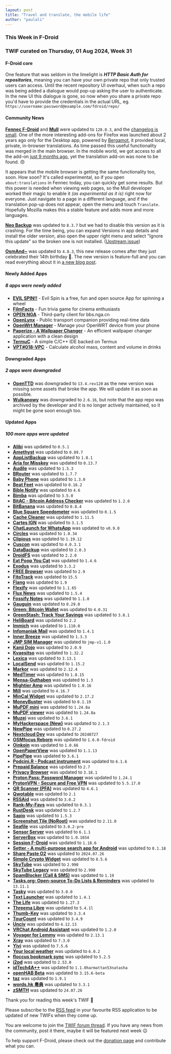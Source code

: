 ```yaml
---
layout: post
title: "Travel and translate, the mobile life"
author: "paulali"
---
```



### This Week in F-Droid
### TWIF curated on Thursday, 01 Aug 2024, Week 31


#### F-Droid core
One feature that was seldom in the limelight is _**HTTP Basic Auth for repositories**_, meaning you can have your own private repo that only trusted users can access. Until the recent repository UI overhaul, when such a repo was being added a dialogue would pop-up asking the user to authenticate. In the new UI this dialogue is gone, so now when you share a private repo you'd have to provide the credentials in the actual URL, eg. `https://username:password@example.com/fdroid/repo/`


#### Community News
**[Fennec F-Droid](https://f-droid.org/packages/org.mozilla.fennec_fdroid)** and **[Mull](https://f-droid.org/packages/us.spotco.fennec_dos)** were updated to `128.0.3`, and the [changelog is small](https://www.mozilla.org/en-US/firefox/android/128.0.3/releasenotes/). One of the more interesting add-ons for Firefox was launched about 2 years ago only for the Desktop app, powered by [Bergamot](https://browser.mt/), it provided local, private, in-browser translations. As time passed this useful functionality was merged in the main browser. In the mobile world, we got access to all the add-on [just 9 months ago](https://f-droid.org/2023/12/21/twif.html#community-news), yet the translation add-on was none to be found. 😠

It appears that the mobile browser is getting the same functionality too, soon. How soon? It's called experimental, so if you open `about:translations` in Fennec today, you can quickly get some results. But this power is needed when viewing web pages, so the Mull developer worked their magic to enable it _(as experimental as it is)_ right now for everyone. Just navigate to a page in a different language, and if the translation pop-up does not appear, open the menu and touch `Translate`. Hopefully Mozilla makes this a stable feature and adds more and more languages.

**[Neo Backup](https://f-droid.org/packages/com.machiav3lli.backup)** was updated to `8.3.7` but we had to disable this version as it is crashing. For the time being, you can expand Versions in app details and install the older version, also open the upper right menu and select "Ignore this update" so the broken one is not installed. ([Upstream issue](https://github.com/NeoApplications/Neo-Backup/issues/886))

**[OsmAnd~](https://f-droid.org/packages/net.osmand.plus)** was updated to `4.8.3`, this new release comes after they just celebrated their 14th birthday 🎉. The new version is feature-full and you can read everything about it in [a new blog post](https://osmand.net/blog/osmand-android-4-8-released/).


#### Newly Added Apps
##### 8 apps were newly added
* **[EVIL SPIN!!](https://f-droid.org/packages/evil.spin)** - Evil Spin is a free, fun and open source App for spinning a wheel
* **[FilmFacts](https://f-droid.org/packages/com.movietrivia.filmfacts)** - Fun trivia game for cinema enthusiasts
* **[OPEN NGA](https://f-droid.org/packages/dev.mlzzen.androidnga)** - Third-party client for bbs.nga.cn
* **[OpenLynx](https://f-droid.org/packages/page.codeberg.jumpingpants.opentransit)** - Public transport companion providing real-time data
* **[OpenWrt Manager](https://f-droid.org/packages/com.hg.openwrtmanager)** - Manage your OpenWRT device from your phone
* **[Paperize - A Wallpaper Changer](https://f-droid.org/packages/com.anthonyla.paperize)** - An efficient wallpaper changer application with a clean design
* **[TermuC](https://f-droid.org/packages/cn.rbc.termuc)** - A simple C/C++ IDE backed on Termux
* **[VPT#018-VPC](https://f-droid.org/packages/v4lpt.vpt.i018.vpc)** - Calculate alcohol mass, content and volume in drinks


#### Downgraded Apps
##### 2 apps were downgraded
* **[OpenTTD](https://f-droid.org/packages/org.openttd.fdroid)** was downgraded to `13.4.rev120` as the new version was missing some assets that broke the app. We will update it as soon as possible.
* **[Wulkanowy](https://f-droid.org/packages/io.github.wulkanowy)** was downgraded to `2.6.16`, but note that the app repo was archived by the developer and it is no longer actively maintained, so it might be gone soon enough too.


#### Updated Apps
##### 100 more apps were updated
* **[Alibi](https://f-droid.org/packages/app.myzel394.alibi)** was updated to `0.5.1`
* **[Amethyst](https://f-droid.org/packages/com.vitorpamplona.amethyst)** was updated to `0.89.7`
* **[AppListBackup](https://f-droid.org/packages/org.androidlabs.applistbackup)** was updated to `1.0.1`
* **[Aria for Misskey](https://f-droid.org/packages/com.poppingmoon.aria)** was updated to `0.13.7`
* **[Audile](https://f-droid.org/packages/com.mrsep.musicrecognizer)** was updated to `1.5.3`
* **[BRouter](https://f-droid.org/packages/btools.routingapp)** was updated to `1.7.7`
* **[Baby Phone](https://f-droid.org/packages/com.serwylo.babyphone)** was updated to `1.3.0`
* **[Beat Feet](https://f-droid.org/packages/com.serwylo.beatgame)** was updated to `0.16.2`
* **[Bible Notify](https://f-droid.org/packages/com.correctsyntax.biblenotify)** was updated to `4.6`
* **[Bimba](https://f-droid.org/packages/xyz.apiote.bimba.czwek)** was updated to `3.5.0`
* **[BitAC - Bitcoin Address Checker](https://f-droid.org/packages/ademar.bitac)** was updated to `1.2.0`
* **[BitBanana](https://f-droid.org/packages/app.michaelwuensch.bitbanana)** was updated to `0.8.4`
* **[Blue Square Speedometer](https://f-droid.org/packages/net.nhiroki.bluesquarespeedometer)** was updated to `0.1.5`
* **[Cache Cleaner](https://f-droid.org/packages/com.github.bmx666.appcachecleaner)** was updated to `1.11.5`
* **[Cartes IGN](https://f-droid.org/packages/fr.ign.geoportail)** was updated to `3.1.5`
* **[ChatLaunch for WhatsApp](https://f-droid.org/packages/dev.theolm.wwc)** was updated to `v0.9.0`
* **[Circles](https://f-droid.org/packages/org.futo.circles)** was updated to `1.0.34`
* **[Clipious](https://f-droid.org/packages/com.github.lamarios.clipious)** was updated to `1.19.12`
* **[Cuscon](https://f-droid.org/packages/com.froxot.cuscon.foss)** was updated to `4.0.3.1`
* **[DataBackup](https://f-droid.org/packages/com.xayah.databackup.foss)** was updated to `2.0.3`
* **[DroidFS](https://f-droid.org/packages/sushi.hardcore.droidfs)** was updated to `2.2.0`
* **[Eat Poop You Cat](https://f-droid.org/packages/dev.develsinthedetails.eatpoopyoucat)** was updated to `1.4.6`
* **[Exodus](https://f-droid.org/packages/org.eu.exodus_privacy.exodusprivacy)** was updated to `3.3.2`
* **[FREE Browser](https://f-droid.org/packages/org.woheller69.browser)** was updated to `2.9`
* **[FitoTrack](https://f-droid.org/packages/de.tadris.fitness)** was updated to `15.5`
* **[Flang](https://f-droid.org/packages/de.tadris.flang)** was updated to `1.9`
* **[Flexify](https://f-droid.org/packages/com.presley.flexify)** was updated to `1.1.65`
* **[Flux News](https://f-droid.org/packages/de.circle_dev.flux_news)** was updated to `1.5.4`
* **[Fossify Notes](https://f-droid.org/packages/org.fossify.notes)** was updated to `1.1.0`
* **[Gauguin](https://f-droid.org/packages/org.piepmeyer.gauguin)** was updated to `0.29.0`
* **[Green: Bitcoin Wallet](https://f-droid.org/packages/com.greenaddress.greenbits_android_wallet)** was updated to `4.0.31`
* **[GreenStash: Track Your Savings](https://f-droid.org/packages/com.starry.greenstash)** was updated to `3.8.1`
* **[HeliBoard](https://f-droid.org/packages/helium314.keyboard)** was updated to `2.2`
* **[Immich](https://f-droid.org/packages/app.alextran.immich)** was updated to `1.110.0`
* **[Infomaniak Mail](https://f-droid.org/packages/com.infomaniak.mail)** was updated to `1.4.1`
* **[Inner Breeze](https://f-droid.org/packages/io.naox.inbe)** was updated to `1.3.3`
* **[JMP SIM Manager](https://f-droid.org/packages/chat.jmp.simmanager)** was updated to `jmp-v1.1.0`
* **[Kanji Dojo](https://f-droid.org/packages/ua.syt0r.kanji.fdroid)** was updated to `2.0.9`
* **[Kvaesitso](https://f-droid.org/packages/de.mm20.launcher2.release)** was updated to `1.32.2`
* **[Lexica](https://f-droid.org/packages/com.serwylo.lexica)** was updated to `3.13.1`
* **[LocalSend](https://f-droid.org/packages/org.localsend.localsend_app)** was updated to `1.15.2`
* **[Markor](https://f-droid.org/packages/net.gsantner.markor)** was updated to `2.12.4`
* **[MedTimer](https://f-droid.org/packages/com.futsch1.medtimer)** was updated to `1.8.15`
* **[Mensa-Guthaben](https://f-droid.org/packages/de.yazo_games.mensaguthaben)** was updated to `1.3`
* **[Mightier Amp](https://f-droid.org/packages/com.tuntori.mightieramp)** was updated to `1.0.16`
* **[Mill](https://f-droid.org/packages/com.calcitem.sanmill)** was updated to `4.16.7`
* **[MinCal Widget](https://f-droid.org/packages/cat.mvmike.minimalcalendarwidget)** was updated to `2.17.2`
* **[MoneyBuster](https://f-droid.org/packages/net.eneiluj.moneybuster)** was updated to `0.1.19`
* **[MuPDF mini](https://f-droid.org/packages/com.artifex.mupdf.mini.app)** was updated to `1.24.8a`
* **[MuPDF viewer](https://f-droid.org/packages/com.artifex.mupdf.viewer.app)** was updated to `1.24.8a`
* **[Muzei](https://f-droid.org/packages/net.nurik.roman.muzei)** was updated to `3.6.1`
* **[MyHackerspace (New)](https://f-droid.org/packages/io.spaceapi.community.myhackerspace)** was updated to `2.1.3`
* **[NewPipe](https://f-droid.org/packages/org.schabi.newpipe)** was updated to `0.27.2`
* **[Nextcloud Dev](https://f-droid.org/packages/com.nextcloud.android.beta)** was updated to `20240727`
* **[OSMfocus Reborn](https://f-droid.org/packages/net.pfiers.osmfocus)** was updated to `1.6.0-fdroid`
* **[Oinkoin](https://f-droid.org/packages/com.github.emavgl.piggybankpro)** was updated to `1.0.66`
* **[OpenPaperView](https://f-droid.org/packages/net.phbwt.paperwork)** was updated to `1.1.13`
* **[PipePipe](https://f-droid.org/packages/InfinityLoop1309.NewPipeEnhanced)** was updated to `3.6.1`
* **[Podcini.R - Podcast instrument](https://f-droid.org/packages/ac.mdiq.podcini.R)** was updated to `6.1.6`
* **[Prepaid Balance](https://f-droid.org/packages/com.github.muellerma.prepaidbalance)** was updated to `2.7`
* **[Privacy Browser](https://f-droid.org/packages/com.stoutner.privacybrowser.standard)** was updated to `3.18.1`
* **[Proton Pass: Password Manager](https://f-droid.org/packages/proton.android.pass.fdroid)** was updated to `1.24.1`
* **[ProtonVPN - Secure and Free VPN](https://f-droid.org/packages/ch.protonvpn.android)** was updated to `5.5.17.0`
* **[QR Scanner (PFA)](https://f-droid.org/packages/com.secuso.privacyFriendlyCodeScanner)** was updated to `4.6.1`
* **[Qwotable](https://f-droid.org/packages/com.lijukay.quotesAltDesign)** was updated to `2.1`
* **[RSSAid](https://f-droid.org/packages/com.gmail.cn.leetao94.rssaid)** was updated to `3.0.2`
* **[Rank-My-Favs](https://f-droid.org/packages/com.dessalines.rankmyfavs)** was updated to `0.3.1`
* **[RustDesk](https://f-droid.org/packages/com.carriez.flutter_hbb)** was updated to `1.2.7`
* **[Sapio](https://f-droid.org/packages/com.klee.sapio)** was updated to `1.5.3`
* **[Screenshot Tile (NoRoot)](https://f-droid.org/packages/com.github.cvzi.screenshottile)** was updated to `2.11.0`
* **[Seafile](https://f-droid.org/packages/com.seafile.seadroid2)** was updated to `3.0.2-pre`
* **[Sensor Server](https://f-droid.org/packages/github.umer0586.sensorserver)** was updated to `6.1.1`
* **[ServerBox](https://f-droid.org/packages/tech.lolli.toolbox)** was updated to `1.0.1034`
* **[Session F-Droid](https://f-droid.org/packages/network.loki.messenger.fdroid)** was updated to `1.18.6`
* **[Setter - A multi-purpose search app for Android](https://f-droid.org/packages/site.leos.setter)** was updated to `0.1.18`
* **[Share Paste O2](https://f-droid.org/packages/alt.nainapps.sharepaste.fdroid)** was updated to `2024.07.26`
* **[Simple Crypto Widget](https://f-droid.org/packages/com.brentpanther.bitcoinwidget)** was updated to `8.5.6`
* **[SkyTube](https://f-droid.org/packages/free.rm.skytube.oss)** was updated to `2.990`
* **[SkyTube Legacy](https://f-droid.org/packages/free.rm.skytube.legacy.oss)** was updated to `2.990`
* **[SpamBlocker (Call & SMS)](https://f-droid.org/packages/spam.blocker)** was updated to `1.19`
* **[Tasks.org: Open-source To-Do Lists & Reminders](https://f-droid.org/packages/org.tasks)** was updated to `13.11.1`
* **[Tasky](https://f-droid.org/packages/com.thatsmanmeet.taskyapp)** was updated to `3.0.0`
* **[Text Launcher](https://f-droid.org/packages/ademar.textlauncher)** was updated to `1.4.1`
* **[The Life](https://f-droid.org/packages/org.hlwd.bible_multi_the_life)** was updated to `1.27.3`
* **[Threema Libre](https://f-droid.org/packages/ch.threema.app.libre)** was updated to `5.4.1l`
* **[Thumb-Key](https://f-droid.org/packages/com.dessalines.thumbkey)** was updated to `3.3.4`
* **[TourCount](https://f-droid.org/packages/com.wmstein.tourcount)** was updated to `3.4.9`
* **[Unciv](https://f-droid.org/packages/com.unciv.app)** was updated to `4.12.13`
* **[VRChat Android Assistant](https://f-droid.org/packages/cc.sovellus.vrcaa)** was updated to `1.2.0`
* **[Voyager for Lemmy](https://f-droid.org/packages/app.vger.voyager)** was updated to `2.13.1`
* **[Xray](https://f-droid.org/packages/io.github.saeeddev94.xray)** was updated to `7.3.0`
* **[Yivi](https://f-droid.org/packages/org.irmacard.cardemu)** was updated to `7.5.6`
* **[Your local weather](https://f-droid.org/packages/org.thosp.yourlocalweather)** was updated to `6.0.2`
* **[floccus bookmark sync](https://f-droid.org/packages/org.handmadeideas.floccus)** was updated to `5.2.5`
* **[i2pd](https://f-droid.org/packages/org.purplei2p.i2pd)** was updated to `2.53.0`
* **[idTech4A++](https://f-droid.org/packages/com.karin.idTech4Amm)** was updated to `1.1.0harmattan53natasha`
* **[openHAB Beta](https://f-droid.org/packages/org.openhab.habdroid.beta)** was updated to `3.15.6-beta`
* **[taz](https://f-droid.org/packages/de.taz.android.app.free)** was updated to `1.9.1`
* **[words.hk 粵典](https://f-droid.org/packages/hk.words.wordshk)** was updated to `3.3.1`
* **[zSMTH](https://f-droid.org/packages/com.zfdang.zsmth_android)** was updated to `24.07.26`


Thank you for reading this week's TWIF 🙂

Please subscribe to the [RSS feed](https://f-droid.org/news/) in your favourite RSS application to be updated of new TWIFs when they come up.

You are welcome to join the [TWIF forum thread](https://forum.f-droid.org/t/new-twif-submission-thread/23546). If you have any news from the community, post it there, maybe it will be featured next week 😉

To help support F-Droid, please check out the [donation page](https://f-droid.org/donate/) and contribute what you can.
